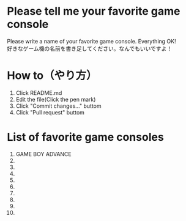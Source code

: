 # Please tell me your favorite game console
Please write a name of your favorite game console. Everything OK!<br>
好きなゲーム機の名前を書き足してください。なんでもいいですよ！

# How to（やり方）
1. Click README.md
2. Edit the file(Click the pen mark)
3. Click "Commit changes..." buttom
4. Click "Pull request" buttom

# List of favorite game consoles
 1. GAME BOY ADVANCE
 2.
 3.
 4.
 5.
 6.
 7.
 8.
 9.
10.
